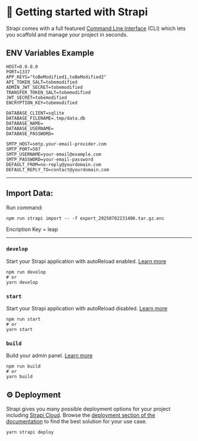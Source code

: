 # 🚀 Getting started with Strapi

Strapi comes with a full featured [Command Line Interface](https://docs.strapi.io/dev-docs/cli) (CLI) which lets you scaffold and manage your project in seconds.

## ENV Variables Example

```
HOST=0.0.0.0
PORT=1337
APP_KEYS="toBeModified1,toBeModified2"
API_TOKEN_SALT=tobemodified
ADMIN_JWT_SECRET=tobemodified
TRANSFER_TOKEN_SALT=tobemodified
JWT_SECRET=tobemodified
ENCRYPTION_KEY=tobemodified

DATABASE_CLIENT=sqlite
DATABASE_FILENAME=.tmp/data.db
DATABASE_NAME=
DATABASE_USERNAME=
DATABASE_PASSWORD=

SMTP_HOST=smtp.your-email-provider.com
SMTP_PORT=587
SMTP_USERNAME=your-email@example.com
SMTP_PASSWORD=your-email-password
DEFAULT_FROM=no-reply@yourdomain.com
DEFAULT_REPLY_TO=contact@yourdomain.com
```

---

## Import Data:

Run command:

```
npm run strapi import -- -f export_20250702231406.tar.gz.enc
```

Encription Key = leap

---

### `develop`

Start your Strapi application with autoReload enabled. [Learn more](https://docs.strapi.io/dev-docs/cli#strapi-develop)

```
npm run develop
# or
yarn develop
```

### `start`

Start your Strapi application with autoReload disabled. [Learn more](https://docs.strapi.io/dev-docs/cli#strapi-start)

```
npm run start
# or
yarn start
```

### `build`

Build your admin panel. [Learn more](https://docs.strapi.io/dev-docs/cli#strapi-build)

```
npm run build
# or
yarn build
```

## ⚙️ Deployment

Strapi gives you many possible deployment options for your project including [Strapi Cloud](https://cloud.strapi.io). Browse the [deployment section of the documentation](https://docs.strapi.io/dev-docs/deployment) to find the best solution for your use case.

```
yarn strapi deploy
```